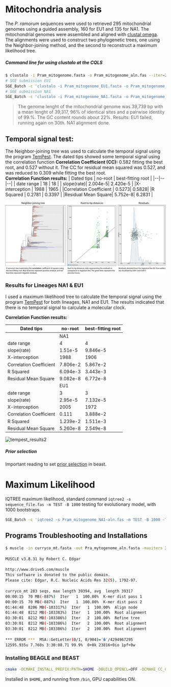 # Mitochondria analysis

The _P. ramorum_ sequences were used to retrieved 295 mitochondrial genomes using a guided assembly, 160 for EU1 and 135 for NA1. The mitochondrial genomes were assembled and aligned with [clustal omega](http://www.clustal.org/omega/). The alignments were used to construct two phylogenetic trees, one using the Neighbor-joining method, and the second to reconstruct a maximum likelihood tree. 

##### Command line for using clustalo at the CQLS
```bash
$ clustalo -i Pram_mitogenome.fasta -o Pram_mitogenome_aln.fas --iter=3 --threads=20
# SGE submission EU1
SGE_Batch -c 'clustalo -i Pram_mitogenome_EU1.fasta -o Pram_mitogenome_EU1-aln.fas --iter=10 --threads=12 -v' -P 12 -q bpp -r clustal-EU1mg
# SGE submission NA1
SGE_Batch -c 'clustalo -i Pram_mitogenome_NA1.fasta -o Pram_mitogenome_NA1-aln.fas --iter=10 --threads=12 -v' -P 12 -q bpp -r clustal-NA1mg

```
> The genome lenght of the mitochondrial genome was 39,739 bp with a mean lenght of 39,317, 96% of identical sites and a pairwise identity of 99.%. The GC content rounds about 22%.
> Results: EU1 failed, running again on 30th. NA1 alignment done.

## Temporal signal test:
The Neighbor-joining tree was used to calculate the temporal signal using the program [TemPest](https://beast.community/tempest). 
The dated tips showed some temporal signal using the correlation function **Correlation Coefficient (CC):** 0.582 fitting the best root, and 0.527 without it. The CC for residual mean squared was 0.527, and was reduced to 0.309 while fitting the best root.\
**Correlation Function results:**
| Dated tips | no-root | best-fitting root |
|--|--|--|
| date range | 18     | 18 |
| slope(rate)| 2.004e-5| 2.420e-5 |
|X-interception | 1988 | 1965 |
|Correlation Coefficient | 0.5273| 0.5828|
|R Squared  | 0.2781 | 0.3397 |
|Residual Mean Square| 5.752e-8| 6.2831 |

![tempest_results](https://github.com/ricardoi/genedis_networks/blob/main/mitochondria/figures/Pram_295_tempest.png)

### Results for Lineages NA1 & EU1
I used a maximum likelihood tree to calculate the temporal signal using the program [TemPest](https://beast.community/tempest) for both lineages, NA1 and EU1. The results indicated that there is no temporal signal to calculate a molecular clock. 

**Correlation Function results:**

| Dated tips | no-root | best-fitting root |
|--|--|--|
|            | NA1     |                   |
| date range | 4     | 4 |
| slope(rate)| 1.51e-5| 9.846e-5 |
|X-interception | 1988 | 1906 |
|Correlation Coefficient | 7.806e-2 | 5.867e-2|
|R Squared  | 6.094e-3 | 3.443e-3 |
|Residual Mean Square| 9.082e-8| 6.772e-8 |
|            | EU1     |                   |
| date range | 3     | 3 |
| slope(rate)| 2.95e-5| 7.132e-5 |
|X-interception | 2005 | 1972 |
|Correlation Coefficient | 0.111| 3.888e-2|
|R Squared  | 1.239e-2 | 1.511e-3 |
|Residual Mean Square| 5.260e-8| 2.549e-8 |

![tempest_results2](https://github.com/ricardoi/genedis_networks/blob/main/mitochondria/figures/NA1-EU1_tempest_results.png)

##### Prior selection 
Important reading to set [prior selection](https://taming-the-beast.org/tutorials/Prior-selection/) in beast.


# Maximum Likelihood
IQTREE maximum likelihood, standard command `iqtree2 -s sequence_file.fas -m TEST -B 1000` testing for evolutionary model, with 1000 bootstraps.
```bash 
SGE_Batch -c 'iqtree2 -s Pram_mitogenome_NA1-aln.fas -m TEST -B 1000 -T 8 -v' -P 8 -q bpp -r IQTR-NA1
```

## Programs Troubleshooting and Installations
```bash
$ muscle -in curryco_mt.fasta -out Pra_mytogenome_aln.fasta -maxiters 3

MUSCLE v3.8.31 by Robert C. Edgar

http://www.drive5.com/muscle
This software is donated to the public domain.
Please cite: Edgar, R.C. Nucleic Acids Res 32(5), 1792-97.

curryco_mt 283 seqs, max length 39394, avg  length 39317
00:00:15  70 MB(-887%)  Iter   1  100.00%  K-mer dist pass 1
00:00:15  70 MB(-887%)  Iter   1  100.00%  K-mer dist pass 2
01:44:48  8206 MB(-103317%)  Iter   1  100.00%  Align node      
01:44:48  8212 MB(-103383%)  Iter   1  100.00%  Root alignment
03:30:01  8212 MB(-103386%)  Iter   2  100.00%  Refine tree   
03:30:01  8212 MB(-103386%)  Iter   2  100.00%  Root alignment
03:30:01  8212 MB(-103386%)  Iter   2  100.00%  Root alignment

*** ERROR ***  MSA::GetLetter(0/1, 0/904)='�'/4294967295
12595.935u 7.760s 3:30:08.71 99.9%	0+0k 23816+0io 1pf+0w
```

### Installing BEAGLE and BEAST

```bash 
cmake -DCMAKE_INSTALL_PREFIX:PATH=$HOME -DBUILD_OPENCL=OFF -DCMAKE_CC_COMPILER=/usr/bin/cuda-gcc -DCMAKE_CXX_COMPILER=/usr/bin/cuda-g++ ..
```
Installed in `$HOME`, and running from `/bin`, GPU capabilities ON.

